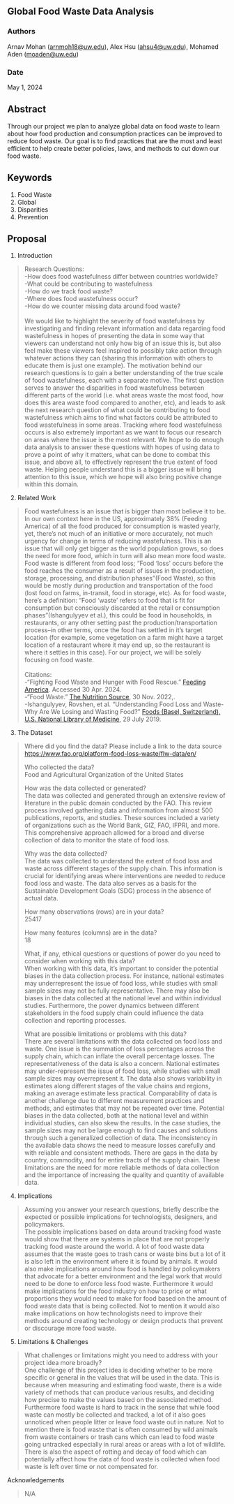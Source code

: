 ## Global Food Waste Data Analysis

### Authors

Arnav Mohan (arnmoh18@uw.edu), Alex Hsu (ahsu4@uw.edu), Mohamed Aden (moaden@uw.edu) 
### Date

May 1, 2024
## Abstract

Through our project we plan to analyze global data on food waste to learn about how food production and consumption practices can be improved to reduce food waste. Our goal is to find practices that are the most and least efficient to help create better policies, laws, and methods to cut down our food waste.

## Keywords

1. Food Waste
2. Global
3. Disparities
4. Prevention 

## Proposal

1. Introduction
>Research Questions:\
-How does food wastefulness differ between countries worldwide?\
-What could be contributing to wastefulness\
-How do we track food waste?\
-Where does food wastefulness occur?\
-How do we counter missing data around food waste?\
\
We would like to highlight the severity of food wastefulness by investigating and finding relevant information and data regarding food wastefulness in hopes of presenting the data in some way that viewers can understand not only how big of an issue this is, but also feel make these viewers feel inspired to possibly take action through whatever actions they can (sharing this information with others to educate them is just one example). The motivation behind our research questions is to gain a better understanding of the true scale of food wastefulness, each with a separate motive. The first question serves to answer the disparities in food wastefulness between different parts of the world (i.e. what areas waste the most food, how does this area waste food compared to another, etc), and leads to ask the next research question of what could be contributing to food wastefulness which aims to find what factors could be attributed to food wastefulness in some areas. Tracking where food wastefulness occurs is also extremely important as we want to focus our research on areas where the issue is the most relevant. We hope to do enough data analysis to answer these questions with hopes of using data to prove a point of why it matters, what can be done to combat this issue, and above all, to effectively represent the true extent of food waste. Helping people understand this is a bigger issue will bring attention to this issue, which we hope will also bring positive change within this domain. 

2. Related Work
>Food wastefulness is an issue that is bigger than most believe it to be. In our own context here in the US, approximately 38% (Feeding America) of all the food produced for consumption is wasted yearly, yet, there’s not much of an initiative or more accurately, not much urgency for change in terms of reducing wastefulness. This is an issue that will only get bigger as the world population grows, so does the need for more food, which in turn will also mean more food waste. Food waste is different from food loss; “Food ‘loss’ occurs before the food reaches the consumer as a result of issues in the production, storage, processing, and distribution phases”(Food Waste), so this would be mostly during production and transportation of the food (lost food on  farms, in-transit, food in storage, etc). As for food waste, here’s a definition: “Food ‘waste’ refers to food that is fit for consumption but consciously discarded at the retail or consumption phases”(Ishangulyyev et al.), this could be food in households, in restaurants, or any other setting past the production/transportation process–in other terms, once the food has settled in it’s target location (for example, some vegetation on a farm might have a target location of a restaurant where it may end up, so the restaurant is where it settles in this case). For our project, we will be solely focusing on food waste.\
\
Citations:\
-“Fighting Food Waste and Hunger with Food Rescue.” [Feeding America](www.feedingamerica.org/our-work/reduce-food-waste#:~:text=In%20the%20United%20States%2C%20people,all%20the%20food%20in%20America). Accessed 30 Apr. 2024.\
-“Food Waste.” [The Nutrition Source](www.hsph.harvard.edu/nutritionsource/sustainability/food-waste/#:~:text=Food%20%E2%80%9Closs%E2%80%9D%20occurs%20before%20the,the%20retail%20or%20consumption%20phases), 30 Nov. 2022,.\
-Ishangulyyev, Rovshen, et al. “Understanding Food Loss and Waste-Why Are We Losing and Wasting Food?” [Foods (Basel, Switzerland), U.S. National Library of Medicine](www.ncbi.nlm.nih.gov/pmc/articles/PMC6723314/), 29 July 2019. 


3. The Dataset

> Where did you find the data? Please include a link to the data source\
> https://www.fao.org/platform-food-loss-waste/flw-data/en/
> 
> Who collected the data?\
> Food and Agricultural Organization of the United States
>
> How was the data collected or generated?\
> The data was collected and generated through an extensive review of literature in the public domain conducted by the FAO. This review process involved gathering data and information from almost 500 publications, reports, and studies. These sources included a variety of organizations such as the World Bank, GIZ, FAO, IFPRI, and more. This comprehensive approach allowed for a broad and diverse collection of data to monitor the state of food loss.
>
> Why was the data collected?\
> The data was collected to understand the extent of food loss and waste across different stages of the supply chain. This information is crucial for identifying areas where interventions are needed to reduce food loss and waste. The data also serves as a basis for the Sustainable Development Goals (SDG) process in the absence of actual data.
> 
> How many observations (rows) are in your data?\
> 25417
> 
> How many features (columns) are in the data?\
> 18
> 
> What, if any, ethical questions or questions of power do you need to consider when working with this data?\
> When working with this data, it’s important to consider the potential biases in the data collection process. For instance, national estimates may underrepresent the issue of food loss, while studies with small sample sizes may not be fully representative. There may also be biases in the data collected at the national level and within individual studies. Furthermore, the power dynamics between different stakeholders in the food supply chain could influence the data collection and reporting processes.
> 
> What are possible limitations or problems with this data?\
> There are several limitations with the data collected on food loss and waste. One issue is the summation of loss percentages across the supply chain, which can inflate the overall percentage losses. The representativeness of the data is also a concern. National estimates may under-represent the issue of food loss, while studies with small sample sizes may overrepresent it. The data also shows variability in estimates along different stages of the value chains and regions, making an average estimate less practical. Comparability of data is another challenge due to different measurement practices and methods, and estimates that may not be repeated over time. Potential biases in the data collected, both at the national level and within individual studies, can also skew the results. In the case studies, the sample sizes may not be large enough to find causes and solutions through such a generalized collection of data. The inconsistency in the available data shows the need to measure losses carefully and with reliable and consistent methods. There are gaps in the data by country, commodity, and for entire tracts of the supply chain. These limitations are the need for more reliable methods of data collection and the importance of increasing the quality and quantity of available data. 

4. Implications

> Assuming you answer your research questions, briefly describe the expected or possible implications for technologists, designers, and policymakers.\
> The possible implications based on data around tracking food waste would show that there are systems in place that are not properly tracking food waste around the world. A lot of food waste data assumes that the waste goes to trash cans or waste bins but a lot of it is also left in the environment where it is found by animals. It would also make implications around how food is handled by policymakers that advocate for a better environment and the legal work that would need to be done to enforce less food waste. Furthermore it would make implications for the food industry on how to price or what proportions they would need to make for food based on the amount of food waste data that is being collected. Not to mention it would also make implications on how technologists need to improve their methods around creating technology or design products that prevent or discourage more food waste.

5. Limitations & Challenges
>What challenges or limitations might you need to address with your project idea more broadly?\
One challenge of this project idea is deciding whether to be more specific or general in the values that will be used in the data. This is because when measuring and estimating food waste, there is a wide variety of methods that can produce various results, and deciding how precise to make the values based on the associated method. Furthermore food waste is hard to track in the sense that while food waste can mostly be collected and tracked, a lot of it also goes unnoticed when people litter or leave food waste out in nature. Not to mention there is food waste that is often consumed by wild animals from waste containers or trash cans which can lead to food waste going untracked especially in rural areas or areas with a lot of wildlife. 
There is also the aspect of rotting and decay of food which can potentially affect how the data of food waste is collected when food waste is left over time or not compensated for. 

Acknowledgements
> N/A
